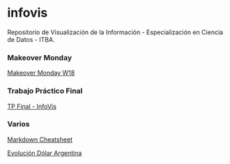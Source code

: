 # infovis

Repositorio de Visualización de la Información - Especialización en Ciencia de Datos - ITBA.


### Makeover Monday

[Makeover Monday W18](https://igna43.github.io/infovis/makeovermonday2020W18.html)


### Trabajo Práctico Final

[TP Final - InfoVis](https://igna43.github.io/infovis/TP_Final.html)


### Varios

[Markdown Cheatsheet](https://github.com/adam-p/markdown-here/wiki/Markdown-Cheatsheet)

[Evolución Dólar Argentina](https://igna43.github.io/infovis/evolucion_dolar_argentina.html)


